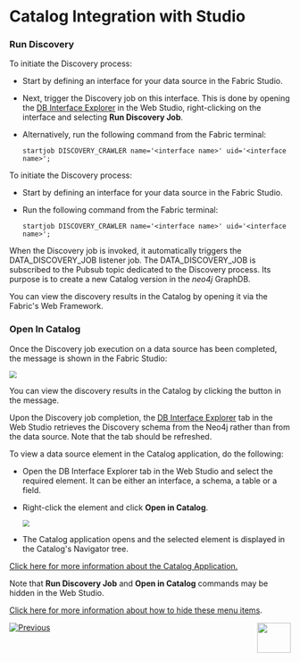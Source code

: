 # Catalog Integration with Studio

### Run Discovery

<web>

To initiate the Discovery process:

* Start by defining an interface for your data source in the Fabric Studio. 

* Next, trigger the Discovery job on this interface. This is done by opening the [DB Interface Explorer](/articles/04_fabric_studio/25_web_data_explorer.md) in the Web Studio, right-clicking on the interface and selecting **Run Discovery Job**.

* Alternatively, run the following command from the Fabric terminal:

  ~~~
  startjob DISCOVERY_CRAWLER name='<interface name>' uid='<interface name>';
  ~~~

</web>

<studio>

To initiate the Discovery process:

* Start by defining an interface for your data source in the Fabric Studio. 

* Run the following command from the Fabric terminal:

  ~~~
  startjob DISCOVERY_CRAWLER name='<interface name>' uid='<interface name>';
  ~~~

</studio>

When the Discovery job is invoked, it automatically triggers the DATA_DISCOVERY_JOB listener job. The DATA_DISCOVERY_JOB is subscribed to the Pubsub topic dedicated to the Discovery process. Its purpose is to create a new Catalog version in the *neo4j* GraphDB.

<studio>

You can view the discovery results in the Catalog by opening it via the Fabric's Web Framework.

</studio>

<web>

### Open In Catalog

Once the Discovery job execution on a data source has been completed, the message is shown in the Fabric Studio:

<img src="images/job_finished_message.png" style="zoom:80%;" />

You can view the discovery results in the Catalog by clicking the button in the message.

Upon the Discovery job completion, the [DB Interface Explorer](/articles/04_fabric_studio/25_web_data_explorer.md) tab in the Web Studio retrieves the Discovery schema from the Neo4j rather than from the data source. Note that the tab should be refreshed.

To view a data source element in the Catalog application, do the following:

* Open the DB Interface Explorer tab in the Web Studio and select the required element. It can be either an interface, a schema, a table or a field.

* Right-click the element and click **Open in Catalog**. 

  <img src="images/show_catalog_commands.png" style="zoom:75%;" />

* The Catalog application opens and the selected element is displayed in the Catalog's Navigator tree.

[Click here for more information about the Catalog Application.](05_catalog_app.md)



Note that **Run Discovery Job** and **Open in Catalog** commands may be hidden in the Web Studio. 

[Click here for more information about how to hide these menu items](21_advanced_settings.md#web-studio).

</web>





[![Previous](/articles/images/Previous.png)](04_plugin_framework.md)[<img align="right" width="60" height="54" src="/articles/images/Next.png">](05_catalog_app.md) 

